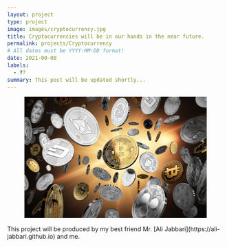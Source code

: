 ```yaml
---
layout: project
type: project
image: images/cryptocurrency.jpg
title: Cryptocurrencies will be in our hands in the near future.
permalink: projects/Cryptocurrency
# All dates must be YYYY-MM-DD format!
date: 2021-00-00
labels:
  - ??
summary: This post will be updated shortly...
---
```

<figure class="figure1">
  <img class="figure-img img-fluid z-depth-1" alt="..." src="../images/cryptocurrency.jpg">
</figure>
This project will be produced by my best friend Mr. [Ali Jabbari](https://ali-jabbari.github.io) and me.
